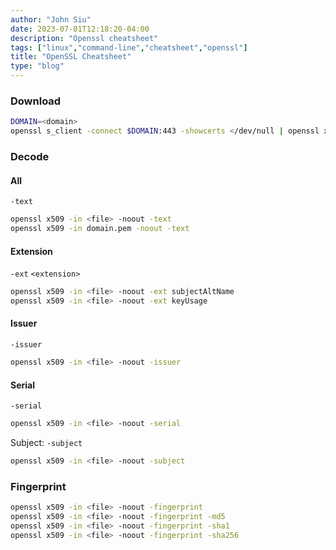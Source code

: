 ```yaml
---
author: "John Siu"
date: 2023-07-01T12:18:20-04:00
description: "Openssl cheatsheet"
tags: ["linux","command-line","cheatsheet","openssl"]
title: "OpenSSL Cheatsheet"
type: "blog"
---
```

<!--more-->
### Download
```sh
DOMAIN=<domain>
openssl s_client -connect $DOMAIN:443 -showcerts </dev/null | openssl x509 -outform pem > $DOMAIN.pem
```
### Decode
#### All
`-text`
```sh
openssl x509 -in <file> -noout -text
openssl x509 -in domain.pem -noout -text
```
#### Extension
`-ext` `<extension>`
```sh
openssl x509 -in <file> -noout -ext subjectAltName
openssl x509 -in <file> -noout -ext keyUsage
```
#### Issuer
`-issuer`
```sh
openssl x509 -in <file> -noout -issuer
```
#### Serial
`-serial`
```sh
openssl x509 -in <file> -noout -serial
```
Subject: `-subject`
```sh
openssl x509 -in <file> -noout -subject
```
### Fingerprint
```sh
openssl x509 -in <file> -noout -fingerprint
openssl x509 -in <file> -noout -fingerprint -md5
openssl x509 -in <file> -noout -fingerprint -sha1
openssl x509 -in <file> -noout -fingerprint -sha256
```